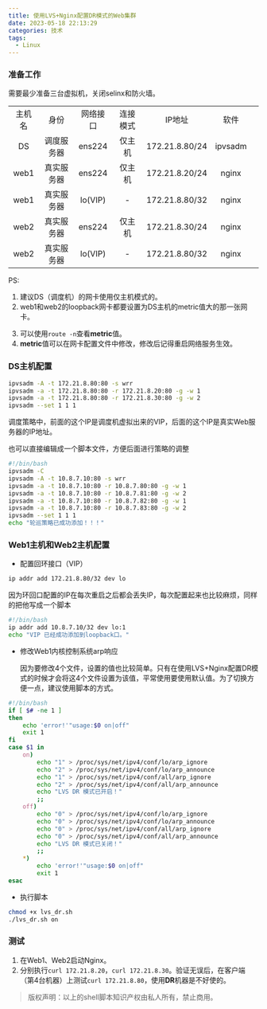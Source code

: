 ```yaml
---
title: 使用LVS+Nginx配置DR模式的Web集群
date: 2023-05-18 22:13:29
categories: 技术
tags:
  - Linux
---
```


### 准备工作

需要最少准备三台虚拟机，关闭selinx和防火墙。

||||||||
|:-:|:-:|:-:|:-:|:-:|:-:|:-:|
|主机名|身份|网络接口|连接模式|IP地址|软件|
|DS|调度服务器|ens224|仅主机|172.21.8.80/24|ipvsadm|
|web1|真实服务器|ens224|仅主机|172.21.8.20/24|nginx|
|web1|真实服务器|lo(VIP)|-|172.21.8.80/32|nginx|
|web2|真实服务器|ens224|仅主机|172.21.8.30/24|nginx|
|web2|真实服务器|lo(VIP)|-|172.21.8.80/32|nginx|

PS:

1. 建议DS（调度机）的网卡使用仅主机模式的。
2. web1和web2的loopback网卡都要设置为DS主机的metric值大的那一张网卡。
<!-- more -->
3. 可以使用```route -n```查看**metric**值。
4. **metric**值可以在网卡配置文件中修改，修改后记得重启网络服务生效。

### DS主机配置

```bash
ipvsadm -A -t 172.21.8.80:80 -s wrr
ipvsadm -a -t 172.21.8.80:80 -r 172.21.8.20:80 -g -w 1
ipvsadm -a -t 172.21.8.80:80 -r 172.21.8.30:80 -g -w 2
ipvsadm --set 1 1 1
```

调度策略中，前面的这个IP是调度机虚拟出来的VIP，后面的这个IP是真实Web服务器的IP地址。

也可以直接编辑成一个脚本文件，方便后面进行策略的调整

```bash
#!/bin/bash
ipvsadm -C
ipvsadm -A -t 10.8.7.10:80 -s wrr
ipvsadm -a -t 10.8.7.10:80 -r 10.8.7.80:80 -g -w 1
ipvsadm -a -t 10.8.7.10:80 -r 10.8.7.81:80 -g -w 2
ipvsadm -a -t 10.8.7.10:80 -r 10.8.7.82:80 -g -w 1
ipvsadm -a -t 10.8.7.10:80 -r 10.8.7.83:80 -g -w 2
ipvsadm --set 1 1 1
echo "轮巡策略已成功添加！！！"
```

### Web1主机和Web2主机配置

* 配置回环接口（VIP）

```bash
ip addr add 172.21.8.80/32 dev lo
```

因为环回口配置的IP在每次重启之后都会丢失IP，每次配置起来也比较麻烦，同样的把他写成一个脚本

```bash
#!/bin/bash
ip addr add 10.8.7.10/32 dev lo:1
echo "VIP 已经成功添加到loopback口。"
```

* 修改Web1内核控制系统arp响应

  因为要修改4个文件，设置的值也比较简单。只有在使用LVS+Nginx配置DR模式的时候才会将这4个文件设置为该值，平常使用要使用默认值。为了切换方便一点，建议使用脚本的方式。

```bash 折叠代码
#!/bin/bash
if [ $# -ne 1 ]
then
    echo 'error!'"usage:$0 on|off"
    exit 1
fi
case $1 in
    on)
        echo "1" > /proc/sys/net/ipv4/conf/lo/arp_ignore
        echo "2" > /proc/sys/net/ipv4/conf/lo/arp_announce
        echo "1" > /proc/sys/net/ipv4/conf/all/arp_ignore
        echo "2" > /proc/sys/net/ipv4/conf/all/arp_announce
        echo "LVS DR 模式已开启！"
        ;;
    off)
        echo "0" > /proc/sys/net/ipv4/conf/lo/arp_ignore
        echo "0" > /proc/sys/net/ipv4/conf/lo/arp_announce
        echo "0" > /proc/sys/net/ipv4/conf/all/arp_ignore
        echo "0" > /proc/sys/net/ipv4/conf/all/arp_announce
        echo "LVS DR 模式已关闭！"
        ;;
    *)
        echo 'error!'"usage:$0 on|off"
        exit 1
esac
```

* 执行脚本

```bash
chmod +x lvs_dr.sh
./lvs_dr.sh on
```

### 测试

1. 在Web1、Web2启动Nginx。
2. 分别执行```curl 172.21.8.20```，```curl 172.21.8.30```。验证无误后，在客户端（第4台机器）上测试```curl 172.21.8.80```，使用**DR**机器是不好使的。

>版权声明：以上的shell脚本知识产权由私人所有，禁止商用。